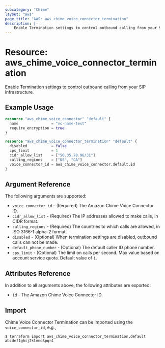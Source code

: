 ```yaml
---
subcategory: "Chime"
layout: "aws"
page_title: "AWS: aws_chime_voice_connector_termination"
description: |-
    Enable Termination settings to control outbound calling from your SIP infrastructure.
---
```


# Resource: aws_chime_voice_connector_termination

Enable Termination settings to control outbound calling from your SIP infrastructure.

## Example Usage

```terraform
resource "aws_chime_voice_connector" "default" {
  name               = "vc-name-test"
  require_encryption = true
}

resource "aws_chime_voice_connector_termination" "default" {
  disabled           = false
  cps_limit          = 1
  cidr_allow_list    = ["50.35.78.96/31"]
  calling_regions    = ["US", "CA"]
  voice_connector_id = aws_chime_voice_connector.default.id
}
```

## Argument Reference

The following arguments are supported:

* `voice_connector_id` - (Required) The Amazon Chime Voice Connector ID.
* `cidr_allow_list` - (Required) The IP addresses allowed to make calls, in CIDR format.
* `calling_regions` - (Required) The countries to which calls are allowed, in ISO 3166-1 alpha-2 format.
* `disabled` - (Optional) When termination settings are disabled, outbound calls can not be made.
* `default_phone_number` - (Optional) The default caller ID phone number.
* `cps_limit` - (Optional) The limit on calls per second. Max value based on account service quota. Default value of `1`.

## Attributes Reference

In addition to all arguments above, the following attributes are exported:

* `id` - The Amazon Chime Voice Connector ID.

## Import

Chime Voice Connector Termination can be imported using the `voice_connector_id`, e.g.,

```
$ terraform import aws_chime_voice_connector_termination.default abcdef1ghij2klmno3pqr4
```
